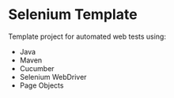 # Selenium Template

Template project for automated web tests using:

- Java
- Maven
- Cucumber
- Selenium WebDriver
- Page Objects